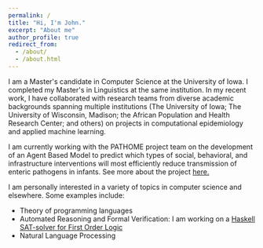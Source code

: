 ```yaml
---
permalink: /
title: "Hi, I'm John."
excerpt: "About me"
author_profile: true
redirect_from: 
  - /about/
  - /about.html
---
```


I am a Master's candidate in Computer Science at the University of Iowa. I completed my Master's in Linguistics at the same institution.
In my recent work, I have collaborated with research teams from diverse academic backgrounds spanning multiple institutions (The University of Iowa; The University of Wisconsin, Madison; the African Population and Health Research Center; and others) on projects in computational epidemiology and applied machine learning.

I am currently working with the PATHOME project team on the development of an Agent Based Model to predict which types of social, behavioral, and infrastructure interventions will most efficiently reduce transmission of enteric pathogens in infants. See more about the project [here.](https://sewell.lab.uiowa.edu/pathome)

I am personally interested in a variety of topics in computer science and elsewhere. Some examples include:
- Theory of programming languages
- Automated Reasoning and Formal Verification: I am working on a [Haskell SAT-solver for First Order Logic](https://github.com/kesslerjohn/folley)
- Natural Language Processing